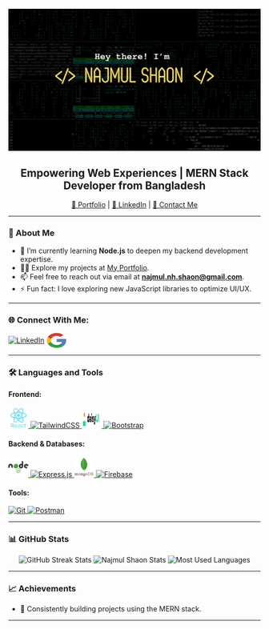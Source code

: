 ![Welcome Banner](https://github.com/Najmul-Shaon/Najmul-Shaon/blob/main/Black%20Yellow%20Futuristic%20Welcome%20To%20Video%20YouTube%20Intro.jpg)

<h2 align="center">Empowering Web Experiences | MERN Stack Developer from Bangladesh</h2>

<p align="center">
  <a href="https://najmul-shaon.github.io/portfolio/">🔗 Portfolio</a> | 
  <a href="https://linkedin.com/in/najmul-hasan-75a096205">💼 LinkedIn</a> | 
  <a href="mailto:najmul.nh.shaon@gmail.com">📧 Contact Me</a>
</p>

---

### 👋 About Me
- 🌱 I’m currently learning **Node.js** to deepen my backend development expertise.
- 👨‍💻 Explore my projects at [My Portfolio](https://najmul-shaon.github.io/portfolio/).
- 📫 Feel free to reach out via email at **najmul.nh.shaon@gmail.com**.
- ⚡ Fun fact: I love exploring new JavaScript libraries to optimize UI/UX.

---

### 🌐 Connect With Me:
<p align="left">
  <a href="https://linkedin.com/in/najmul-hasan-75a096205" target="_blank"><img align="center" src="https://raw.githubusercontent.com/rahuldkjain/github-profile-readme-generator/master/src/images/icons/Social/linked-in-alt.svg" alt="LinkedIn" height="30" width="40" /></a>
  <a href="mailto:najmul.nh.shaon@gmail.com" target="_blank"><img align="center" src="https://raw.githubusercontent.com/devicons/devicon/master/icons/google/google-original.svg" alt="Email" height="30" width="40" /></a>
</p>

---

### 🛠️ Languages and Tools
#### Frontend:
<p align="left">
  <a href="https://reactjs.org/" target="_blank" rel="noreferrer"> 
    <img src="https://raw.githubusercontent.com/devicons/devicon/master/icons/react/react-original-wordmark.svg" alt="React" width="40" height="40"/> 
  </a>
  <a href="https://tailwindcss.com/" target="_blank" rel="noreferrer"> 
    <img src="https://www.vectorlogo.zone/logos/tailwindcss/tailwindcss-icon.svg" alt="TailwindCSS" width="40" height="40"/> 
  </a>
  <a href="https://daisyui.com/" target="_blank" rel="noreferrer"> 
    <img src="https://github.com/Najmul-Shaon/Najmul-Shaon/blob/main/daisyui-logotype.svg" alt="DaisyUI" width="40" height="40"/> 
  </a>
  <a href="https://getbootstrap.com" target="_blank" rel="noreferrer"> 
    <img src="https://upload.wikimedia.org/wikipedia/commons/b/b2/Bootstrap_logo.svg" alt="Bootstrap" width="40" height="40"/> 
  </a>
</p>



#### Backend & Databases:
<p align="left">
  <a href="https://nodejs.org" target="_blank" rel="noreferrer"> 
    <img src="https://raw.githubusercontent.com/devicons/devicon/master/icons/nodejs/nodejs-original-wordmark.svg" alt="Node.js" width="40" height="40"/> 
  </a>
  <a href="https://expressjs.com" target="_blank" rel="noreferrer"> 
    <img src="https://upload.wikimedia.org/wikipedia/commons/6/64/Expressjs.png" alt="Express.js" width="40" height="40"/> 
  </a>
  <a href="https://www.mongodb.com/" target="_blank" rel="noreferrer"> 
    <img src="https://raw.githubusercontent.com/devicons/devicon/master/icons/mongodb/mongodb-original-wordmark.svg" alt="MongoDB" width="40" height="40"/> 
  </a>
  <a href="https://firebase.google.com/" target="_blank" rel="noreferrer"> 
    <img src="https://www.vectorlogo.zone/logos/firebase/firebase-icon.svg" alt="Firebase" width="40" height="40"/> 
  </a>
</p>

#### Tools:
<p align="left">
  <a href="https://git-scm.com/" target="_blank" rel="noreferrer"> 
    <img src="https://www.vectorlogo.zone/logos/git-scm/git-scm-icon.svg" alt="Git" width="40" height="40"/> 
  </a>
  <a href="https://postman.com" target="_blank" rel="noreferrer"> 
    <img src="https://www.vectorlogo.zone/logos/getpostman/getpostman-icon.svg" alt="Postman" width="40" height="40"/> 
  </a>
</p>

---

### 📊 GitHub Stats

<div align="center">
    <!-- Contributions and Streak in one row -->
  <img src="https://github-readme-streak-stats.herokuapp.com/?user=Najmul-Shaon" alt="GitHub Streak Stats" width="800"/>
  
  <!-- GitHub Stats and Most Used Languages in one row -->
  <img src="https://github-readme-stats.vercel.app/api?username=najmul-shaon&show_icons=true&locale=en" alt="Najmul Shaon Stats" height="180"/>
  <img src="https://github-readme-stats.vercel.app/api/top-langs/?username=najmul-shaon&layout=compact" alt="Most Used Languages" height="180"/>



</div>




---

### 📈 Achievements
- 🎯 Consistently building projects using the MERN stack.

---

